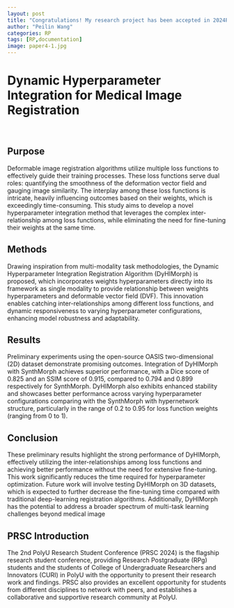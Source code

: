 ```yaml
---
layout: post
title: "Congratulations! My research project has been accepted in 2024PRSC 2min Oral Presentation on 30 August 2024"
author: "Peilin Wang"
categories: RP
tags: [RP,documentation]
image: paper4-1.jpg
---
```


# Dynamic Hyperparameter Integration for Medical Image Registration
<br/>

## Purpose
Deformable image registration algorithms utilize multiple loss functions to effectively guide their training processes. These loss functions serve dual roles: quantifying the smoothness of the deformation vector field and gauging image similarity. The interplay among these loss functions is intricate, heavily influencing outcomes based on their weights, which is exceedingly time-consuming. This study aims to develop a novel hyperparameter integration method that leverages the complex inter-relationship among loss functions, while eliminating the need for fine-tuning their weights at the same time.

## Methods
Drawing inspiration from multi-modality task methodologies, the Dynamic Hyperparameter Integration Registration Algorithm (DyHIMorph) is proposed, which incorporates weights hyperparameters directly into its framework as single modality to provide relationship between weights hyperparameters and deformable vector field (DVF). This innovation enables catching inter-relationships among different loss functions, and dynamic responsiveness to varying hyperparameter configurations, enhancing model robustness and adaptability.

## Results
Preliminary experiments using the open-source OASIS two-dimensional (2D) dataset demonstrate promising outcomes. Integration of DyHIMorph with SynthMorph achieves superior performance, with a Dice score of 0.825 and an SSIM score of 0.915, compared to 0.794 and 0.899 respectively for SynthMorph. DyHIMorph also exhibits enhanced stability and showcases better performance across varying hyperparameter configurations comparing with the SynthMorph with hypernetwork structure, particularly in the range of 0.2 to 0.95 for loss function weights (ranging from 0 to 1).

## Conclusion
These preliminary results highlight the strong performance of DyHIMorph, effectively utilizing the inter-relationships among loss functions and achieving better performance without the need for extensive fine-tuning. This work significantly reduces the time required for hyperparameter optimization. Future work will involve testing DyHIMorph on 3D datasets, which is expected to further decrease the fine-tuning time compared with traditional deep-learning registration algorithms. Additionally, DyHIMorph has the potential to address a broader spectrum of multi-task learning challenges beyond medical image

## PRSC Introduction
The 2nd PolyU Research Student Conference (PRSC 2024) is the flagship research student conference, providing Research Postgraduate (RPg) students and the students of College of Undergraduate Researchers and Innovators (CURI) in PolyU with the opportunity to present their research work and findings. PRSC also provides an excellent opportunity for students from different disciplines to network with peers, and establishes a collaborative and supportive research community at PolyU.

